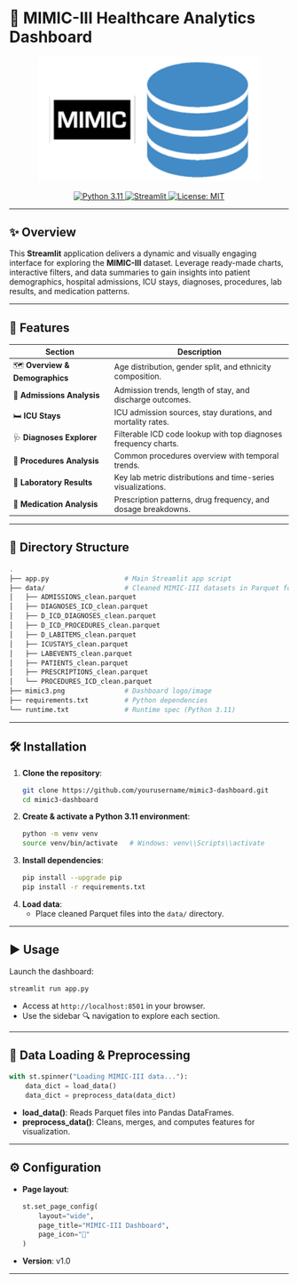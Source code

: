 # 🏥 MIMIC-III Healthcare Analytics Dashboard

<p align="center">
  <img src="mimic3.png" alt="MIMIC-III Dashboard" width="400"/>
</p>

<p align="center">
  <a href="https://www.python.org/">
    <img src="https://img.shields.io/badge/python-3.11-blue" alt="Python 3.11" />
  </a>
  <a href="https://streamlit.io/">
    <img src="https://img.shields.io/badge/streamlit-%E2%89%A5--1.0-orange" alt="Streamlit" />
  </a>
  <a href="LICENSE">
    <img src="https://img.shields.io/badge/license-MIT-green" alt="License: MIT" />
  </a>
</p>

---

## ✨ Overview

This **Streamlit** application delivers a dynamic and visually engaging interface for exploring the **MIMIC-III** dataset. Leverage ready-made charts, interactive filters, and data summaries to gain insights into patient demographics, hospital admissions, ICU stays, diagnoses, procedures, lab results, and medication patterns.

---

## 🚀 Features

| Section                  | Description                                                            |
|--------------------------|------------------------------------------------------------------------|
| 🗺️ **Overview & Demographics** | Age distribution, gender split, and ethnicity composition.            |
| 🏨 **Admissions Analysis**     | Admission trends, length of stay, and discharge outcomes.             |
| 🛏️ **ICU Stays**              | ICU admission sources, stay durations, and mortality rates.           |
| 🩺 **Diagnoses Explorer**      | Filterable ICD code lookup with top diagnoses frequency charts.       |
| 🔧 **Procedures Analysis**     | Common procedures overview with temporal trends.                      |
| 🔬 **Laboratory Results**      | Key lab metric distributions and time-series visualizations.          |
| 💊 **Medication Analysis**     | Prescription patterns, drug frequency, and dosage breakdowns.         |

---

## 📂 Directory Structure

```bash
.
├── app.py                   # Main Streamlit app script
├── data/                    # Cleaned MIMIC-III datasets in Parquet format
│   ├── ADMISSIONS_clean.parquet
│   ├── DIAGNOSES_ICD_clean.parquet
│   ├── D_ICD_DIAGNOSES_clean.parquet
│   ├── D_ICD_PROCEDURES_clean.parquet
│   ├── D_LABITEMS_clean.parquet
│   ├── ICUSTAYS_clean.parquet
│   ├── LABEVENTS_clean.parquet
│   ├── PATIENTS_clean.parquet
│   ├── PRESCRIPTIONS_clean.parquet
│   └── PROCEDURES_ICD_clean.parquet
├── mimic3.png               # Dashboard logo/image
├── requirements.txt         # Python dependencies
└── runtime.txt              # Runtime spec (Python 3.11)
```

---

## 🛠️ Installation

1. **Clone the repository**:
   ```bash
   git clone https://github.com/yourusername/mimic3-dashboard.git
   cd mimic3-dashboard
   ```
2. **Create & activate a Python 3.11 environment**:
   ```bash
   python -m venv venv
   source venv/bin/activate   # Windows: venv\\Scripts\\activate
   ```
3. **Install dependencies**:
   ```bash
   pip install --upgrade pip
   pip install -r requirements.txt
   ```
4. **Load data**:
   - Place cleaned Parquet files into the `data/` directory.

---

## ▶️ Usage

Launch the dashboard:
```bash
streamlit run app.py
```
- Access at `http://localhost:8501` in your browser.
- Use the sidebar 🔍 navigation to explore each section.

---

## 🧹 Data Loading & Preprocessing

```python
with st.spinner("Loading MIMIC-III data..."):
    data_dict = load_data()
    data_dict = preprocess_data(data_dict)
```
- **load_data()**: Reads Parquet files into Pandas DataFrames.
- **preprocess_data()**: Cleans, merges, and computes features for visualization.

---

## ⚙️ Configuration

- **Page layout**:
  ```python
  st.set_page_config(
      layout="wide",
      page_title="MIMIC-III Dashboard",
      page_icon="🏥"
  )
  ```
- **Version**: v1.0

---
